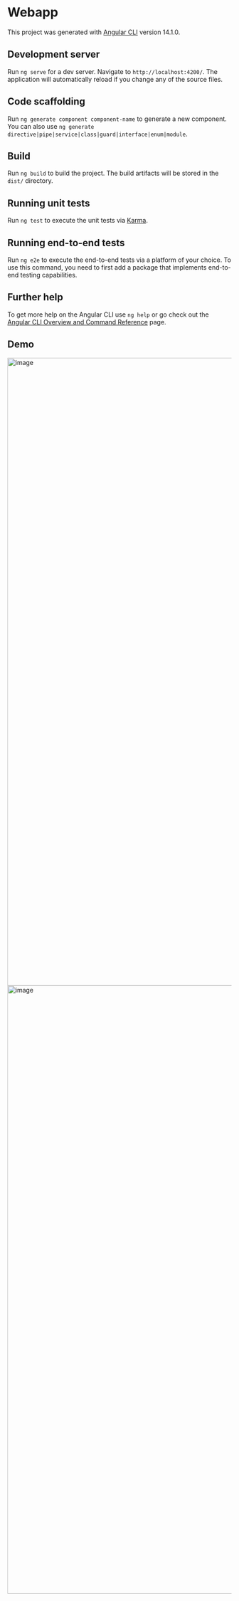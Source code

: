 # Webapp

This project was generated with [Angular CLI](https://github.com/angular/angular-cli) version 14.1.0.

## Development server

Run `ng serve` for a dev server. Navigate to `http://localhost:4200/`. The application will automatically reload if you change any of the source files.

## Code scaffolding

Run `ng generate component component-name` to generate a new component. You can also use `ng generate directive|pipe|service|class|guard|interface|enum|module`.

## Build

Run `ng build` to build the project. The build artifacts will be stored in the `dist/` directory.

## Running unit tests

Run `ng test` to execute the unit tests via [Karma](https://karma-runner.github.io).

## Running end-to-end tests

Run `ng e2e` to execute the end-to-end tests via a platform of your choice. To use this command, you need to first add a package that implements end-to-end testing capabilities.

## Further help

To get more help on the Angular CLI use `ng help` or go check out the [Angular CLI Overview and Command Reference](https://angular.io/cli) page.

## Demo
<img width="1411" alt="image" src="https://github.com/vasangit/angular-auth-weather/assets/114461223/70f1701d-3956-4013-b63c-d83177f7531c">
<img width="1368" alt="image" src="https://github.com/vasangit/angular-auth-weather/assets/114461223/96b313ae-a51a-4c02-a417-8f7bc476c46f">


